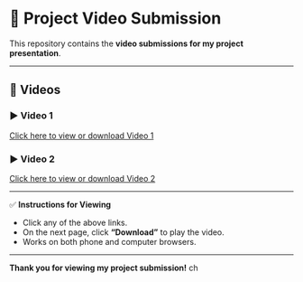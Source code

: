 # 🎥 Project Video Submission

This repository contains the **video submissions for my project presentation**.

---

## 📁 Videos

### ▶️ Video 1
[Click here to view or download Video 1](./VID-20250925-WA001.mp4)

### ▶️ Video 2
[Click here to view or download Video 2](./VID-20250925-WA002.mp4)

---

✅ **Instructions for Viewing**
- Click any of the above links.
- On the next page, click **“Download”** to play the video.
- Works on both phone and computer browsers.

---

**Thank you for viewing my project submission!**
ch
